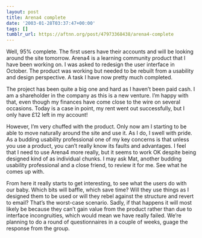 ```yaml
---
layout: post
title: Arena4 complete
date: '2003-01-28T03:37:47+00:00'
tags: []
tumblr_url: https://aftnn.org/post/47973368438/arena4-complete
---
```

<p>Well, 95% complete. The first users have their accounts and will be looking around the site tomorrow. Arena4 is a learning community product that I have been working on. I was asked to redesign the user interface in October. The product was working but needed to be rebuilt from a usability and design perspective. A task I have now pretty much completed.</p>
<p>The project has been quite a big one and hard as I haven&rsquo;t been paid cash. I am a shareholder in the company as this is a new venture. I&rsquo;m happy with that, even though my finances have come close to the wire on several occasions. Today is a case in point, my rent went out successfully, but I only have £12 left in my account!</p>
<p>However, I&rsquo;m very chuffed with the product. Only now am I starting to be able to move naturally around the site and use it. As I do, I swell with pride. As a budding usability professional one of my key concerns is that unless you use a product, you can&rsquo;t really know its faults and advantages. I feel that I need to use Arena4 more really, but it seems to work OK despite being designed kind of as individual chunks. I may ask Mat, another budding usability professional and a close friend, to review it for me. See what he comes up with.</p>
<p>From here it really starts to get interesting, to see what the users do with our baby. Which bits will baffle, which save time? Will they use things as I designed them to be used or will they rebel against the structure and revert to email? That&rsquo;s the worst-case scenario. Sadly, if that happens it will most likely be because they can&rsquo;t gain value from the product rather than due to interface incongruities, which would mean we have really failed. We&rsquo;re planning to do a round of questionnaires in a couple of weeks, guage the response from the group.</p>
